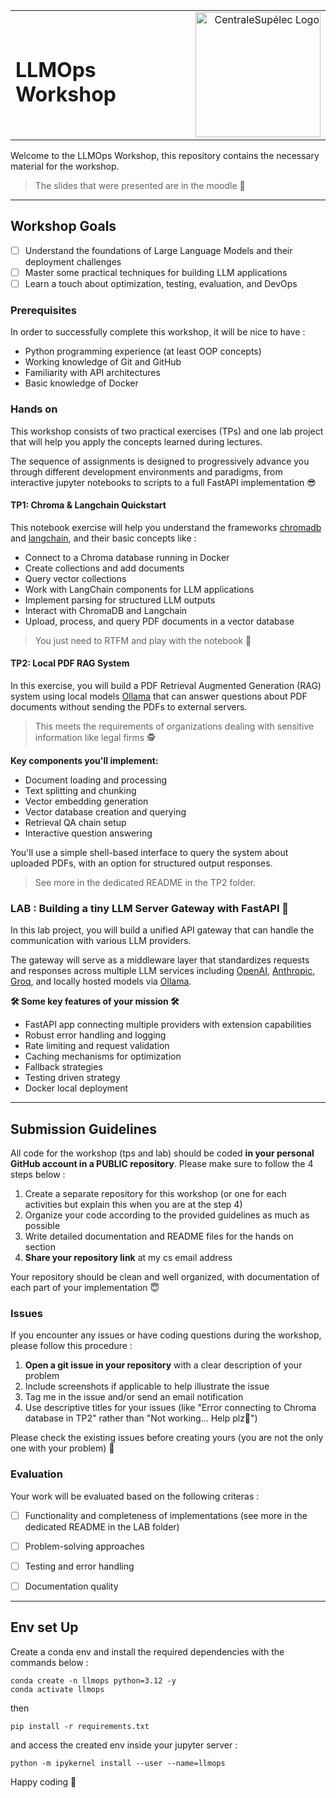 <div align="center">
  <table>
    <tr>
      <td><h1>LLMOps Workshop</h1></td>
      <td align="right"><img src="https://upload.wikimedia.org/wikipedia/fr/thumb/8/86/Logo_CentraleSup%C3%A9lec.svg/700px-Logo_CentraleSup%C3%A9lec.svg.png?20190428215410" alt="CentraleSupélec Logo" width="200"/></td>
    </tr>
  </table>
</div>

Welcome to the LLMOps Workshop, this repository contains the necessary material for the workshop. 

> The slides that were presented are in the moodle 🥸 

---


## Workshop Goals

- [ ] Understand the foundations of Large Language Models and their deployment challenges
- [ ] Master some practical techniques for building LLM applications
- [ ] Learn a touch about optimization, testing, evaluation, and DevOps 

### Prerequisites

In order to successfully complete this workshop, it will be nice to have :

- Python programming experience (at least OOP concepts)
- Working knowledge of Git and GitHub
- Familiarity with API architectures
- Basic knowledge of Docker

### Hands on

This workshop consists of two practical exercises (TPs) and one lab project that will help you apply the concepts learned during lectures. 

The sequence of assignments is designed to progressively advance you through different development environments and paradigms, from interactive jupyter notebooks to scripts to a full FastAPI implementation 😎


#### TP1: Chroma & Langchain Quickstart

This notebook exercise will help you understand the frameworks [chromadb](https://docs.trychroma.com/docs/overview/introduction) and [langchain](https://python.langchain.com/docs/introduction/), and their basic concepts like :

- Connect to a Chroma database running in Docker
- Create collections and add documents
- Query vector collections
- Work with LangChain components for LLM applications
- Implement parsing for structured LLM outputs
- Interact with ChromaDB and Langchain
- Upload, process, and query PDF documents in a vector database

> You just need to RTFM and play with the notebook 🤗 
 
#### TP2: Local PDF RAG System

In this exercise, you will build a PDF Retrieval Augmented Generation (RAG) system using local models [Ollama](https://ollama.com) that can answer questions about PDF documents without sending the PDFs to external servers. 

> This meets the requirements of organizations dealing with sensitive information like legal firms 🕵️

**Key components you'll implement:**
- Document loading and processing
- Text splitting and chunking
- Vector embedding generation
- Vector database creation and querying
- Retrieval QA chain setup
- Interactive question answering

You'll use a simple shell-based interface to query the system about uploaded PDFs, with an option for structured output responses. 

> See more in the dedicated README in the TP2 folder.

### LAB : Building a tiny LLM Server Gateway with FastAPI 🐳

In this lab project, you will build a unified API gateway that can handle the communication with various LLM providers.

The gateway will serve as a middleware layer that standardizes requests and responses across multiple LLM services including [OpenAI](https://platform.openai.com/docs/overview?lang=python), [Anthropic](https://docs.anthropic.com/en/docs/welcome), [Groq](https://console.groq.com/docs/overview), and locally hosted models via [Ollama](https://github.com/ollama/ollama/tree/main/docs).

**🛠️ Some key features of your mission 🛠️**
- FastAPI app connecting multiple providers with extension capabilities
- Robust error handling and logging
- Rate limiting and request validation
- Caching mechanisms for optimization
- Fallback strategies
- Testing driven strategy
- Docker local deployment 

--- 

## Submission Guidelines

All code for the workshop (tps and lab) should be coded **in your personal GitHub account in a PUBLIC repository**. Please make sure to follow the 4 steps below :

1. Create a separate repository for this workshop (or one for each activities but explain this when you are at the step 4)
2. Organize your code according to the provided guidelines as much as possible 
3. Write detailed documentation and README files for the hands on section 
4. **Share your repository link** at my cs email address

Your repository should be clean and well organized, with documentation of each part of your implementation 😇

### Issues

If you encounter any issues or have coding questions during the workshop, please follow this procedure :

1. **Open a git issue in your repository** with a clear description of your problem 
2. Include screenshots if applicable to help illustrate the issue
3. Tag me in the issue and/or send an email notification 
4. Use descriptive titles for your issues (like "Error connecting to Chroma database in TP2" rather than "Not working... Help plz🥲")

Please check the existing issues before creating yours (you are not the only one with your problem) 🥹 


### Evaluation 

Your work will be evaluated based on the following criteras :

- [ ] Functionality and completeness of implementations (see more in the dedicated README in the LAB folder)
- [ ] Problem-solving approaches
- [ ] Testing and error handling
- [ ] Documentation quality


--- 

## Env set Up  

Create a conda env and install the required dependencies with the commands below : 

```
conda create -n llmops python=3.12 -y 
conda activate llmops
```

then

```
pip install -r requirements.txt
```

and access the created env inside your jupyter server : 

```
python -m ipykernel install --user --name=llmops
```

Happy coding 🤗

